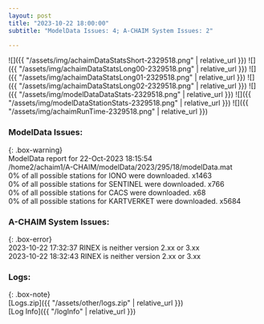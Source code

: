 ```yaml
---
layout: post
title: "2023-10-22 18:00:00"
subtitle: "ModelData Issues: 4; A-CHAIM System Issues: 2"

---
```


![]({{ "/assets/img/achaimDataStatsShort-2329518.png" | relative_url }})
![]({{ "/assets/img/achaimDataStatsLong00-2329518.png" | relative_url }})
![]({{ "/assets/img/achaimDataStatsLong01-2329518.png" | relative_url }})
![]({{ "/assets/img/achaimDataStatsLong02-2329518.png" | relative_url }})
![]({{ "/assets/img/modelDataDataStats-2329518.png" | relative_url }})
![]({{ "/assets/img/modelDataStationStats-2329518.png" | relative_url }})
![]({{ "/assets/img/achaimRunTime-2329518.png" | relative_url }})


### ModelData Issues:  
  
{: .box-warning}  
 ModelData report for 22-Oct-2023 18:15:54   
 /home2/achaim1/A-CHAIM/modelData/2023/295/18/modelData.mat   
 0% of all possible stations for IONO were downloaded. x1463   
 0% of all possible stations for SENTINEL were downloaded. x766   
 0% of all possible stations for CACS were downloaded. x68   
 0% of all possible stations for KARTVERKET were downloaded. x5684   
  
### A-CHAIM System Issues:  
  
{: .box-error}  
2023-10-22 17:32:37 RINEX is neither version 2.xx or 3.xx  
2023-10-22 18:32:43 RINEX is neither version 2.xx or 3.xx  

### Logs:  
  
{: .box-note}  
[Logs.zip]({{ "/assets/other/logs.zip" | relative_url }})  
[Log Info]({{ "/logInfo" | relative_url }})  
